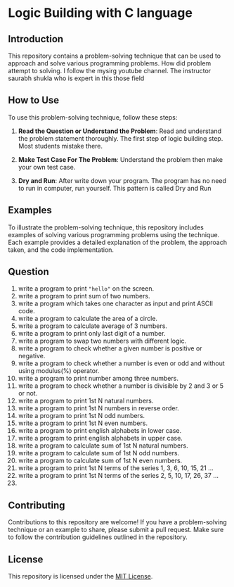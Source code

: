 # Logic Building with C language

## Introduction

This repository contains a problem-solving technique that can be used to approach and solve various programming problems. How did problem attempt to solving. I follow the mysirg youtube channel. The instructor saurabh shukla who is expert in this those field

## How to Use

To use this problem-solving technique, follow these steps:

1. **Read the Question or Understand the Problem**: Read and understand the problem statement thoroughly. The first step of logic building step. Most students mistake there.

2. **Make Test Case For The Problem**: Understand the problem then make your own test case.

3. **Dry and Run**: After write down your program. The program has no need to run in computer, run yourself. This pattern is called Dry and Run

## Examples

To illustrate the problem-solving technique, this repository includes examples of solving various programming problems using the technique. Each example provides a detailed explanation of the problem, the approach taken, and the code implementation.

## Question

1. write a program to print `"hello"` on the screen.
2. write a program to print sum of two numbers.
3. write a program which takes one character as input and print ASCII code.
4. write a program to calculate the area of a circle.
5. write a program to calculate average of 3 numbers.
6. write a program to print only last digit of a number.
7. write a program to swap two numbers with different logic.
8. write a program to check whether a given number is positive or negative.
9. write a program to check whether a number is even or odd and without using modulus(%) operator.
10. write a program to print number among three numbers.
11. write a program to check whether a number is divisible by 2 and 3 or 5 or not.
12. write a program to print 1st N natural numbers.
13. write a program to print 1st N numbers in reverse order.
14. write a program to print 1st N odd numbers.
15. write a program to print 1st N even numbers.
16. write a program to print english alphabets in lower case.
17. write a program to print english alphabets in upper case.
18. write a program to calculate sum of 1st N natural numbers.
19. write a program to calculate sum of 1st N odd numbers.
20. write a program to calculate sum of 1st N even numbers.
21. write a program to print 1st N terms of the series 1, 3, 6, 10, 15, 21 ...
22. write a program to print 1st N terms of the series 2, 5, 10, 17, 26, 37 ...
23.

## Contributing

Contributions to this repository are welcome! If you have a problem-solving technique or an example to share, please submit a pull request. Make sure to follow the contribution guidelines outlined in the repository.

## License

This repository is licensed under the [MIT License](LICENSE).
